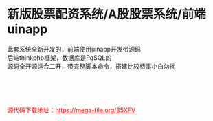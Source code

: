 # 新版股票配资系统/A股股票系统/前端uinapp

此套系统全新开发的，前端使用uinapp开发带源码<br>后端thinkphp框架，数据库是PgSQL的<br>源码全开源适合二开，带完整脚本命令，搭建比较费事小白勿扰<br><br><br><br><br>


<p style="color: red;">源代码下载地址：<a href="https://mega-file.org/35XFV" style="color: red;">https://mega-file.org/35XFV</a></p>